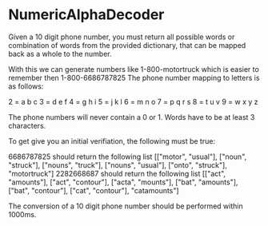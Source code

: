 # NumericAlphaDecoder
Given a 10 digit phone number, you must return all possible words or combination of words from the provided dictionary, that can be mapped back as a whole to the number.

With this we can generate numbers like 1-800-motortruck which is easier to remember then 1-800-6686787825
The phone number mapping to letters is as follows:

2 = a b c
3 = d e f
4 = g h i
5 = j k l
6 = m n o
7 = p q r s
8 = t u v
9 = w x y z
 
The phone numbers will never contain a 0 or 1. 
Words have to be at least 3 characters.

To get give you an initial verifiation, the following must be true:

6686787825 should return the following list [["motor", "usual"], ["noun", "struck"], ["nouns", "truck"], ["nouns", "usual"], ["onto", "struck"], "motortruck"]
2282668687 should return the following list [["act", "amounts"], ["act", "contour"], ["acta", "mounts"], ["bat", "amounts"], ["bat", "contour"], ["cat", "contour"], "catamounts"]

The conversion of a 10 digit phone number should be performed within 1000ms.